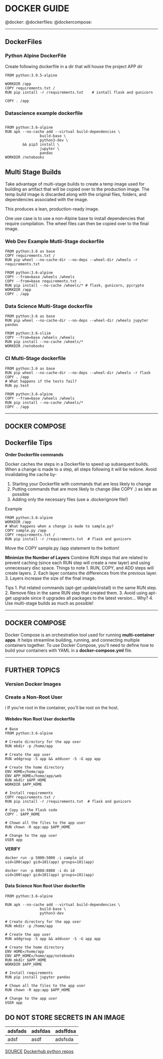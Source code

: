 # DOCKER GUIDE
@docker: @dockerfiles: @dockercompose:

______
## DockerFiles

### Python Alpine DockerFile
Create following dockerfile in a dir that will house the project APP dir
``` shell
FROM python:3.9.5-alpine

WORKDIR /app
COPY requirements.txt /
RUN pip isntall -r /requirements.txt    # isntall flask and gunicorn

COPY . /app

```




### Datascience example dockerfile
``` shell

FROM python:3.6-alpine
RUN apk --no-cache add --virtual build-dependencies \
                build-base \
                python3-dev \
        && pip3 install \
                jupyter \
                pandas
WORKDIR /notebooks

```



## Multi Stage Builds
Take advantage of multi-stage builds to create a temp image used for building an artifact that will be copied over to the production image. The temp build image is discarded along with the original files, folders, and dependencies associated with the image.

This produces a lean, production-ready image.

One use case is to use a non-Alpine base to install dependencies that require compilation. The wheel files can then be copied over to the final image.


### Web Dev Example Mutli-Stage dockerfile
``` shell
FROM python:3.6 as base
COPY requirements.txt /
RUN pip wheel --no-cache-dir --no-deps --wheel-dir /wheels -r requirements.txt

FROM python:3.6-alpine
COPY --from=base /wheels /wheels
COPY --from=base requirements.txt .
RUN pip install --no-cache /wheels/* # flask, gunicorn, pycrypto
WORKDIR /app
COPY . /app

```


### Data Science Multi-Stage dockerfile
``` shell
FROM python:3.6 as base
RUN pip wheel --no-cache-dir --no-deps --wheel-dir /wheels jupyter pandas

FROM python:3.6-sliim
COPY --from=base /wheels /wheels
RUN pip install --no-cache /wheels/*
WORKDIR /notebooks
```


### CI Multi-Stage dockerfile
``` shell
FROM python:3.6 as base
RUN pip wheel --no-cache-dir --no-deps --wheel-dir /wheels -r flask
COPY . /app
# What happens if the tests fail?
RUN py.test

FROM python:3.6-alpine
COPY --from=base /wheels /wheels
RUN pip install --no-cache /wheels/*
COPY . /app

```




_______
## DOCKER COMPOSE






## Dockerfile Tips
**Order Dockerfile commands**

Docker caches the steps in a Dockerfile to speed up subsequent builds. When a change is made to a step, all steps following it will be redone.
Avoid invalidating the cache by-

   1. Starting your Dockerfile with commands that are less likely to change
   2. Putting commands that are more likely to change (like COPY .) as late as possible
   3.  Adding only the necessary files (use a .dockerignore file!)

Example
``` shell
FROM python:3.6-alpine
WORKDIR /app
# What happens when a change is made to sample.py?
COPY sample.py /app
COPY requirements.txt /
RUN pip install -r /requirements.txt  # flask and gunicorn

```

Move the COPY sample.py /app statement to the bottom!



**Minimize the Number of Layers**
Combine RUN steps that are related to prevent caching (since each RUN step will create a new layer) and using unnecessary disc space.
Things to note
    1. RUN, COPY, and ADD steps will create layers.
    2. Each layer contains the differences from the previous layer.
    3. Layers increase the size of the final image.

Tips
    1. Put related commands (apt-get update/install) in the same RUN step.
    2. Remove files in the same RUN step that created them.
    3. Avoid using apt-get upgrade since it upgrades all packages to the latest version... Why?
    4. Use multi-stage builds as much as possible!





_____
## DOCKER COMPOSE
Docker Compose is an orchestration tool used for running **multi-container apps**. It helps streamline building, running, and connecting multiple containers together. To use Docker Compose, you'll need to define how to build your containers with YAML in a **docker-compose.yml** file.













______
## FURTHER TOPICS


### Version Docker Images


### Create a Non-Root User
i
If you're root in the container, you'll be root on the host.

#### Webdev Non Root User dockerfile
``` shell
# Base
FROM python:3.6-alpine
	
# Create directory for the app user
RUN mkdir -p /home/app
	
# Create the app user
RUN addgroup -S app && adduser -S -G app app
	
# Create the home directory
ENV HOME=/home/app
ENV APP_HOME=/home/app/web
RUN mkdir $APP_HOME
WORKDIR $APP_HOME
	
# Install requirements
COPY requirements.txt /
RUN pip install -r /requirements.txt  # flask and gunicorn
	
# Copy in the Flask code
COPY . $APP_HOME
	
# Chown all the files to the app user
RUN chown -R app:app $APP_HOME

# Change to the app user
USER app

```

**VERIFY**
``` shell
docker run -p 5000:5000 -i sample id
uid=100(app) gid=101(app) groups=101(app)

docker run -p 8888:8888 -i ds id
uid=100(app) gid=101(app) groups=101(app)
```




#### Data Science Non Root User dockerfile
``` shell
FROM python:3.6-alpine
	
RUN apk --no-cache add --virtual build-dependencies \
                build-base \
                python3-dev
	
# Create directory for the app user
RUN mkdir -p /home/app
	
# Create the app user
RUN addgroup -S app && adduser -S -G app app
	
# Create the home directory
ENV HOME=/home/app
ENV APP_HOME=/home/app/notebooks
RUN mkdir $APP_HOME
WORKDIR $APP_HOME
	
# Install requirements
RUN pip install jupyter pandas
	
# Chown all the files to the app user
RUN chown -R app:app $APP_HOME
	
# Change to the app user
USER app

```


## DO NOT STORE SECRETS IN AN IMAGE


| adsfads | adsfdas | adsffdsa |
|---------|---------|----------|
| adsf    | asdf    | adsfsda
[SOURCE](https://mherman.org/presentations/dockercon-2018)
[Dockerhub python repos](https://hub.docker.com/_/python)
